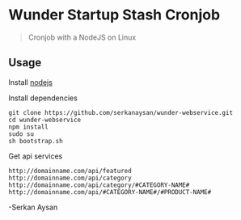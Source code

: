 # Wunder Startup Stash Cronjob

> Cronjob with a NodeJS on Linux

## Usage

Install [nodejs](https://nodejs.org/en/)


Install dependencies

```
git clone https://github.com/serkanaysan/wunder-webservice.git
cd wunder-webservice
npm install
sudo su
sh bootstrap.sh
```

Get api services

```
http://domainname.com/api/featured
http://domainname.com/api/category
http://domainname.com/api/category/#CATEGORY-NAME#
http://domainname.com/api/#CATEGORY-NAME#/#PRODUCT-NAME#

```


-Serkan Aysan
